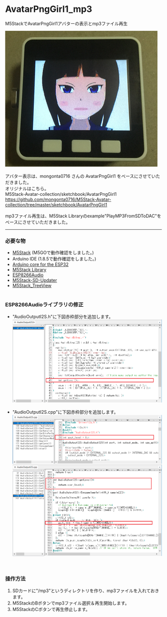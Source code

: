 # AvatarPngGirl1_mp3
M5StackでAvatarPngGirl1アバターの表示とmp3ファイル再生

![Avatar画像](images/AvatarPngGirl.png)<br><br>
アバター表示は、mongonta0716 さんの AvatarPngGirl1 をベースにさせていただきました。<br>
オリジナルはこちら。<br>
M5Stack-Avatar-collection/sketchbook/AvatarPngGirl1 <https://github.com/mongonta0716/M5Stack-Avatar-collection/tree/master/sketchbook/AvatarPngGirl1><br><br>
mp3ファイル再生は、M5Stack Libraryのexample"PlayMP3FromSDToDAC"をベースにさせていただきました。<br>

---
### 必要な物 ###
* [M5Stack](http://www.m5stack.com/ "Title") (M5GOで動作確認をしました。)<br>
* Arduino IDE (1.8.5で動作確認をしました。)<br>
* [Arduino core for the ESP32](https://github.com/espressif/arduino-esp32 "Title")
* [M5Stack Library](https://github.com/m5stack/M5Stack.git "Title")
* [ESP8266Audio](https://github.com/earlephilhower/ESP8266Audio/ "Title")
* [M5Stack-SD-Updater](https://github.com/tobozo/M5Stack-SD-Updater/ "Title")
* [M5Stack_TreeView](https://github.com/lovyan03/M5Stack_TreeView/ "Title")<br><br>

### ESP8266Audioライブラリの修正 ###
* "AudioOutputI2S.h"に下図赤枠部分を追加します。
![画像1](images/image1.png)<br><br>
* "AudioOutputI2S.cpp"に下図赤枠部分を追加します。
![画像2](images/image2.png)<br>
![画像3](images/image3.png)<br><br><br>

### 操作方法 ###
1. SDカードに"/mp3"というディレクトリを作り、mp3ファイルを入れておきます。
2. M5StackのBボタンでmp3ファイル選択＆再生開始します。
3. M5StackのCボタンで再生停止します。
<br><br><br>
